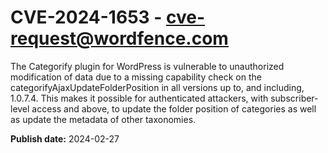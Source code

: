 # CVE-2024-1653 - cve-request@wordfence.com

The Categorify plugin for WordPress is vulnerable to unauthorized modification of data due to a missing capability check on the categorifyAjaxUpdateFolderPosition in all versions up to, and including, 1.0.7.4. This makes it possible for authenticated attackers, with subscriber-level access and above, to update the folder position of categories as well as update the metadata of other taxonomies.

**Publish date:** 2024-02-27
